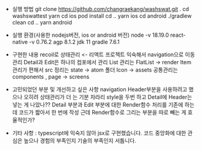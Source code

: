 - 실행 방법
  git clone https://github.com/changraekang/washswat.git .
  cd washswattest
  yarn
  cd ios
  pod install
  cd ..
  yarn ios
  cd android
  ./gradlew clean
  cd ..
  yarn android

- 실행 환경(사용한 nodejs버전, ios or android 버전)
  node -v 18.19.0
  react-native -v 0.76.2
  agp 8.1.2
  jdk 11
  gradle 7.6.1

- 구현한 내용
  recoil로 상태관리 <- 리액트 프로젝트 익숙해서
  navigation으로 이동관리
  Detail과 Edit은 하나의 컴포에서 관리
  List 관리는 FlatList -> render Item 관리가 편해서
  src 정리는 state -> atom 폴더 Icon -> assets 공통관리는 components , page -> screens

- 고민되었던 부분 및 개선하고 싶은 사항
  navigation Header부분을 사용하려고 했으나 오히려 상태관리가 더 는 기분 차라리 style을 두번 하고 Detail에 Header는 넣는 게 나았나??
  Detail 부분과 Edit 부분에 대한 Render함수 처리를 기존에 하는데 코드가 짧아서 한 번에 작성 근데 Render함수로 그리는 부분을 따로 빼는 게 효율적인가?
- 기타 사항 : typescript에 익숙지 않아 jsx로 구현했습니다. 코드 중앙화에 대한 관심은 높으나 경험의 부족인지 기술의 부족인지 서툽니다.
